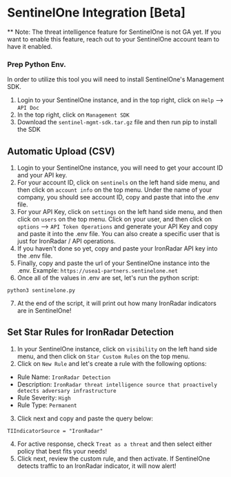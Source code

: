 # SentinelOne Integration [Beta]

** Note: The threat intelligence feature for SentinelOne is not GA yet. If you want to enable this feature, reach out to your SentinelOne account team to have it enabled.

### Prep Python Env.

In order to utilize this tool you will need to install SentinelOne's Management SDK.

1. Login to your SentinelOne instance, and in the top right, click on `Help` --> `API Doc`
2. In the top right, click on `Management SDK`
3. Download the `sentinel-mgmt-sdk.tar.gz` file and then run pip to install the SDK

## Automatic Upload (CSV)

1. Login to your SentinelOne instance, you will need to get your account ID and your API key.
2. For your account ID, click on `sentinels` on the left hand side menu, and then click on `account info` on the top menu. Under the name of your company, you should see account ID, copy and paste that into the .env file.
3. For your API Key, click on `settings` on the left hand side menu, and then click on `users` on the top menu. Click on your user, and then click on `options` --> `API Token Operations` and generate your API Key and copy and paste it into the .env file. You can also create a specific user that is just for IronRadar / API operations.
4. If you haven't done so yet, copy and paste your IronRadar API key into the .env file.
5. Finally, copy and paste the url of your SentinelOne instance into the .env. Example: `https://usea1-partners.sentinelone.net`
6. Once all of the values in .env are set, let's run the python script:
```
python3 sentinelone.py
```
7. At the end of the script, it will print out how many IronRadar indicators are in SentinelOne!


## Set Star Rules for IronRadar Detection

1. In your SentinelOne instance, click on `visibility` on the left hand side menu, and then click on `Star Custom Rules` on the top menu.
2. Click on `New Rule` and let's create a rule with the following options:
- Rule Name: `IronRadar Detection`
- Description: `IronRadar threat intelligence source that proactively detects adversary infrastructure`
- Rule Severity: `High`
- Rule Type: `Permanent`
3. Click next and copy and paste the query below:
```
TIIndicatorSource = "IronRadar"
```
4. For active response, check `Treat as a threat` and then select either policy that best fits your needs!
5. Click next, review the custom rule, and then activate. If SentinelOne detects traffic to an IronRadar indicator, it will now alert!
